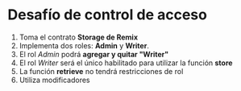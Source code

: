 # Desafío de control de acceso
1. Toma el contrato **Storage de Remix**
2. Implementa dos roles: **Admin** y **Writer**.
3. El rol *Admin* podrá **agregar y quitar "Writer"**
4. El rol _Writer_ será el único habilitado para utilizar la función **store**
5. La función **retrieve** no tendrá restricciones de rol
6. Utiliza modificadores